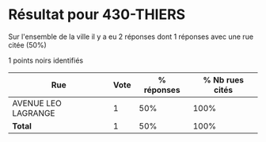 # Résultat pour 430-THIERS

Sur l'ensemble de la ville il y a eu 2 réponses dont 1 réponses avec une rue citée (50%)

1 points noirs identifiés

| Rue | Vote | % réponses | % Nb rues cités|
|-----|------|------------|----------------|
| AVENUE LEO LAGRANGE | 1 | 50% | 100%|
| **Total** | 1 | 50% | 100%|
